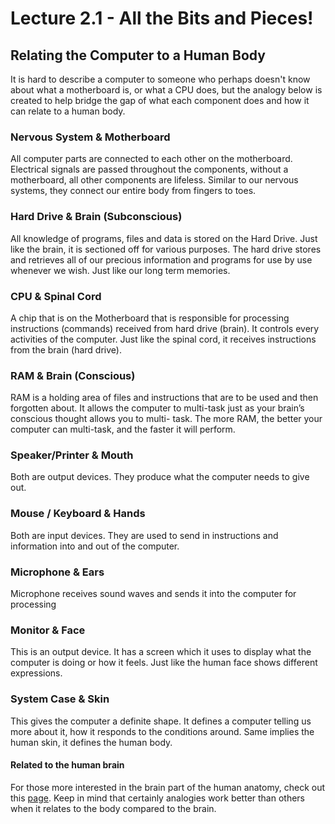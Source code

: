 # Lecture 2.1 - All the Bits and Pieces!

## Relating the Computer to a Human Body

It is hard to describe a computer to someone who perhaps doesn't know about what a motherboard is, or what a CPU does, but the analogy below is created to help bridge the gap of what each component does and how it can relate to a human body.

### Nervous System & Motherboard

All computer parts are connected to each other on the motherboard. Electrical signals are passed throughout the components, without a motherboard, all other components are lifeless. Similar to our nervous systems, they connect our entire body from fingers to toes.

### Hard Drive & Brain (Subconscious)

All knowledge of programs, files and data is stored on the Hard Drive. Just like the brain, it is
sectioned off for various purposes. The hard drive stores and retrieves all of our precious
information and programs for use by use whenever we wish. Just like our long term memories.

### CPU & Spinal Cord

A chip that is on the Motherboard that is responsible for processing instructions (commands)
received from hard drive (brain). It controls every activities of the computer. Just like the spinal
cord, it receives instructions from the brain (hard drive).

### RAM & Brain (Conscious)

RAM is a holding area of files and instructions that are to be used and then forgotten about. It
allows the computer to multi-task just as your brain’s conscious thought allows you to multi-
task. The more RAM, the better your computer can multi-task, and the faster it will perform.

### Speaker/Printer & Mouth

Both are output devices. They produce what the computer needs to give out.

### Mouse / Keyboard & Hands

Both are input devices. They are used to send in instructions and information into and out of
the computer.

### Microphone & Ears

Microphone receives sound waves and sends it into the computer for processing

### Monitor & Face

This is an output device. It has a screen which it uses to display what the computer is doing or
how it feels. Just like the human face shows different expressions.

### System Case & Skin

This gives the computer a definite shape. It defines a computer telling us more about it, how it
responds to the conditions around. Same implies the human skin, it defines the human body.

#### Related to the human brain

For those more interested in the brain part of the human anatomy, check out this [page](https://www.linkedin.com/pulse/computer-part-analogy-project-prateek-dave). Keep in mind that certainly analogies work better than others when it relates to the body compared to the brain.
